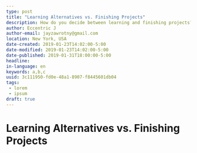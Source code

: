 ```yaml
---
type: post
title: "Learning Alternatives vs. Finishing Projects"
description: How do you decide between learning and finishing projects?
author: Eccentric J
author-email: jayzawrotny@gmail.com
location: New York, USA
date-created: 2019-01-23T14:02:00-5:00
date-modified: 2019-01-23T14:02:00-5:00
date-published: 2019-01-31T18:00:00-5:00
headline:
in-language: en
keywords: a,b,c
uuid: 3c111950-fd0e-48a1-8907-f8445601db04
tags:
 - lorem
 - ipsum
draft: true
---
```

# Learning Alternatives vs. Finishing Projects
